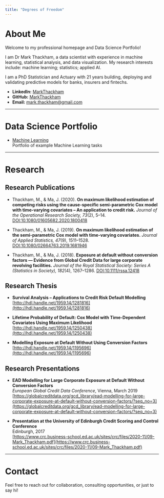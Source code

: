 ```yaml
---
title: "Degrees of Freedom"
---
```


# About Me

Welcome to my professional homepage and Data Science Portfolio! 

I am Dr Mark Thackham, a data scientist with experience in machine learning, statistical analysis, and data visualization. My research interests include: machine learning; statistics; applied AI.

I am a PhD Statistician and Actuary with 21 years building, deploying and validating predictive models for banks, insurers and fintechs.

- **LinkedIn:** [MarkThackham](https://www.linkedin.com/in/markthackham/)
- **GitHub:** [MarkThackham](https://github.com/MarkThackham)
- **Email:** [mark.thackham@gmail.com](mailto:mark.thackham@gmail.com)

---

# Data Science Portfolio

- [Machine Learning](/machine-learning/)  
  Portfolio of example Machine Learning tasks

---

# Research

## Research Publications

- Thackham, M., & Ma, J. (2020). **On maximum likelihood estimation of competing risks using the cause-specific semi-parametric Cox model with time-varying covariates – An application to credit risk.** *Journal of the Operational Research Society, 73*(2), 5–14. [DOI:10.1080/01605682.2020.1800418](https://doi.org/10.1080/01605682.2020.1800418)

- Thackham, M., & Ma, J. (2019). **On maximum likelihood estimation of the semi-parametric Cox model with time-varying covariates.** *Journal of Applied Statistics, 47*(9), 1511–1528. [DOI:10.1080/02664763.2019.1681946](https://doi.org/10.1080/02664763.2019.1681946)

- Thackham, M., & Ma, J. (2018). **Exposure at default without conversion factors — Evidence from Global Credit Data for large corporate revolving facilities.** *Journal of the Royal Statistical Society: Series A (Statistics in Society), 182*(4), 1267–1286. [DOI:10.1111/rssa.12418](https://doi.org/10.1111/rssa.12418)

## Research Thesis

- **Survival Analysis – Applications to Credit Risk Default Modelling**  
  [http://hdl.handle.net/1959.14/1281816](http://hdl.handle.net/1959.14/1281816)

- **Lifetime Probability of Default: Cox Model with Time-Dependent Covariates Using Maximum Likelihood**  
  [http://hdl.handle.net/1959.14/1250438](http://hdl.handle.net/1959.14/1250438)

- **Modelling Exposure at Default Without Using Conversion Factors**  
  [http://hdl.handle.net/1959.14/1195696](http://hdl.handle.net/1959.14/1195696)

## Research Presentations

- **EAD Modelling for Large Corporate Exposure at Default Without Conversion Factors**  
  *European Global Credit Data Conference*, Vienna, March 2019  
  [https://globalcreditdata.org/gcd_library/ead-modelling-for-large-corporate-exposure-at-default-without-conversion-factors/?seq_no=3](https://globalcreditdata.org/gcd_library/ead-modelling-for-large-corporate-exposure-at-default-without-conversion-factors/?seq_no=3)

- **Presentation at the University of Edinburgh Credit Scoring and Control Conference**  
  Edinburgh, 2017  
  [https://www.crc.business-school.ed.ac.uk/sites/crc/files/2020-11/09-Mark_Thackham.pdf](https://www.crc.business-school.ed.ac.uk/sites/crc/files/2020-11/09-Mark_Thackham.pdf)

---

# Contact

Feel free to reach out for collaboration, consulting opportunities, or just to say hi!
